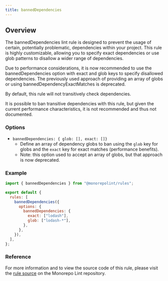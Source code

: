 ```yaml
---
title: bannedDependencies
---
```


## Overview

The bannedDependencies lint rule is designed to prevent the usage of certain, potentially problematic, dependencies within your project. This rule is highly customizable, allowing you to specify exact dependencies or use glob patterns to disallow a wider range of dependencies.

Due to performance considerations, it is now recommended to use the bannedDependencies option with exact and glob keys to specify disallowed dependencies. The previously used approach of providing an array of globs or using bannedDependencyExactMatches is deprecated.

By default, this rule will not transitively check dependencies.

It is possible to ban transitive dependencies with this rule, but given
the current performance characteristics, it is not recommended and thus not
documented.


### Options

- `bannedDependencies: { glob: [], exact: []}`
  - Define an array of dependency globs to ban using the `glob` key for globs and the `exact` key for exact matches (performance benefits).
  - Note: this option used to accept an array of globs, but that approach is now deprecated.

### Example

```javascript
import { bannedDependencies } from "@monorepolint/rules";

export default {
  rules: [
    bannedDependencies({
      options: {
        bannedDependencies: {
          exact: ["lodash"],
          glob: ["lodash-*"],
        },
      },
    }),
  ],
};
```

### Reference

For more information and to view the source code of this rule, please visit the [rule source](https://github.com/monorepolint/monorepolint/blob/main/packages/rules/src/bannedDependencies.ts) on the Monorepo Lint repository.
